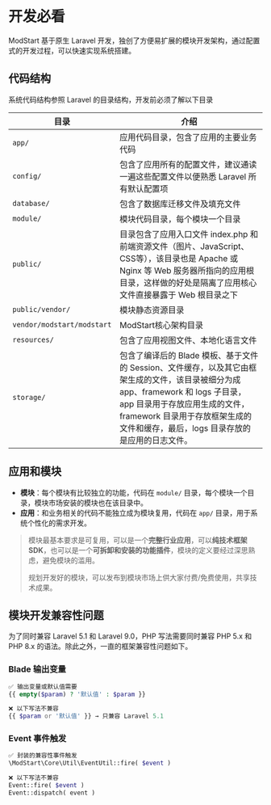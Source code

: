 # 开发必看

ModStart 基于原生 Laravel 开发，独创了方便易扩展的模块开发架构，通过配置式的开发过程，可以快速实现系统搭建。



## 代码结构

系统代码结构参照 Laravel 的目录结构，开发前必须了解以下目录

| 目录                     | 介绍                           |
| ------------------------ | ------------------------------ |
| `app/` | 应用代码目录，包含了应用的主要业务代码 |
| `config/` | 包含了应用所有的配置文件，建议通读一遍这些配置文件以便熟悉 Laravel 所有默认配置项 |
| `database/` | 包含了数据库迁移文件及填充文件 |
| `module/`                  | 模块代码目录，每个模块一个目录 |
| `public/`                  | 目录包含了应用入口文件 index.php 和前端资源文件（图片、JavaScript、CSS等），该目录也是 Apache 或 Nginx 等 Web 服务器所指向的应用根目录，这样做的好处是隔离了应用核心文件直接暴露于 Web 根目录之下 |
| `public/vendor/`           | 模块静态资源目录               |
| `vendor/modstart/modstart` | ModStart核心架构目录           |
| `resources/` | 包含了应用视图文件、本地化语言文件 |
| `storage/` | 包含了编译后的 Blade 模板、基于文件的 Session、文件缓存，以及其它由框架生成的文件，该目录被细分为成 app、framework 和 logs 子目录，app 目录用于存放应用生成的文件，framework 目录用于存放框架生成的文件和缓存，最后，logs 目录存放的是应用的日志文件。 |


## 应用和模块

- **模块**：每个模块有比较独立的功能，代码在 `module/` 目录，每个模块一个目录，模块市场安装的模块也在该目录中。
- **应用**：和业务相关的代码不能独立成为模块复用，代码在 `app/` 目录，用于系统个性化的需求开发。

> 模块最基本要求是可复用，可以是一个**完整行业应用**，可以**纯技术框架SDK**，也可以是一个**可拆卸和安装的功能插件**，模块的定义要经过深思熟虑，避免模块的滥用。
>
> 规划开发好的模块，可以发布到模块市场上供大家付费/免费使用，共享技术成果。

## 模块开发兼容性问题

为了同时兼容 Laravel 5.1 和 Laravel 9.0，PHP 写法需要同时兼容 PHP 5.x 和 PHP 8.x 的语法。除此之外，一直的框架兼容性问题如下。

### Blade 输出变量

```PHP
✅ 输出变量或默认值需要
{{ empty($param) ? '默认值' : $param }}

❌ 以下写法不兼容
{{ $param or '默认值' }} → 只兼容 Laravel 5.1
```

### Event 事件触发

```PHP
✅ 封装的兼容性事件触发
\ModStart\Core\Util\EventUtil::fire( $event )

❌ 以下写法不兼容
Event::fire( $event )
Event::dispatch( event )
```
